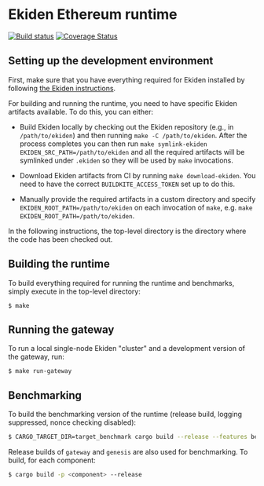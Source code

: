 # Ekiden Ethereum runtime

[![Build status](https://badge.buildkite.com/e1de50bd91d01f6aaf2b9fba113ad48b0118459d7d2c5dd2bd.svg)](https://buildkite.com/oasislabs/runtime-ethereum)
[![Coverage Status](https://coveralls.io/repos/github/oasislabs/runtime-ethereum/badge.svg?branch=master&t=shmqoK)](https://coveralls.io/github/oasislabs/runtime-ethereum?branch=master)

## Setting up the development environment

First, make sure that you have everything required for Ekiden installed by
following [the Ekiden instructions](https://github.com/oasislabs/ekiden/blob/master/README.md).

For building and running the runtime, you need to have specific Ekiden artifacts available.
To do this, you can either:

* Build Ekiden locally by checking out the Ekiden repository (e.g., in `/path/to/ekiden`)
  and then running `make -C /path/to/ekiden`. After the process completes you can then
  run `make symlink-ekiden EKIDEN_SRC_PATH=/path/to/ekiden` and all the required artifacts
  will be symlinked under `.ekiden` so they will be used by `make` invocations.

* Download Ekiden artifacts from CI by running `make download-ekiden`. You need to have
  the correct `BUILDKITE_ACCESS_TOKEN` set up to do this.

* Manually provide the required artifacts in a custom directory and specify
  `EKIDEN_ROOT_PATH=/path/to/ekiden` on each invocation of `make`, e.g.
  `make EKIDEN_ROOT_PATH=/path/to/ekiden`.

In the following instructions, the top-level directory is the directory
where the code has been checked out.

## Building the runtime

To build everything required for running the runtime and benchmarks, simply execute in the
top-level directory:
```
$ make
```

## Running the gateway

To run a local single-node Ekiden "cluster" and a development version of the gateway, run:
```
$ make run-gateway
```

## Benchmarking

To build the benchmarking version of the runtime (release build, logging suppressed, nonce checking disabled):
```bash
$ CARGO_TARGET_DIR=target_benchmark cargo build --release --features benchmark
```

Release builds of `gateway` and `genesis` are also used for benchmarking. To build, for each component:
```bash
$ cargo build -p <component> --release
```
